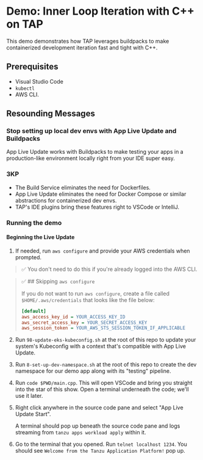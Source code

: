 # Demo: Inner Loop Iteration with C++ on TAP

This demo demonstrates how TAP leverages buildpacks to make containerized
development iteration fast and tight with C++.

## Prerequisites

- Visual Studio Code
- `kubectl`
- AWS CLI.

## Resounding Messages

### Stop setting up local dev envs with App Live Update and Buildpacks

App Live Update works with Buildpacks to make testing your apps in a production-like environment
locally right from your IDE super easy.

### 3KP

- The Build Service eliminates the need for Dockerfiles.
- App Live Update eliminates the need for Docker Compose or similar abstractions
  for containerized dev envs.
- TAP's IDE plugins bring these features right to VSCode or IntelliJ.

### Running the demo

#### Beginning the Live Update

1. If needed, run `aws configure` and provide your AWS credentials when prompted.

> ✅  You don't need to do this if you're already logged into the
> AWS CLI.

> ✅ ## Skipping `aws configure`
>
> If you do not want to run `aws configure`, create a file
> called `$HOME/.aws/credentials` that looks like
> the file below:
>
> ```ini
> [default]
> aws_access_key_id = YOUR_ACCESS_KEY_ID
> aws_secret_access_key = YOUR_SECRET_ACCESS_KEY
> aws_session_token = YOUR_AWS_STS_SESSION_TOKEN_IF_APPLICABLE
> ```

2. Run `98-update-eks-kubeconfig.sh` at the root of this repo to update your system's Kubeconfig with a
   context that's compatible with App Live Update.
3. Run `8-set-up-dev-namespace.sh` at the root of this repo to create the dev namespace for our demo app
   along with its "testing" pipeline.
3. Run `code $PWD/main.cpp`. This will open VSCode and bring you straight into
   the star of this show. Open a terminal underneath the code; we'll use it
   later.
4. Right click anywhere in the source code pane and select "App Live Update
   Start".

   A terminal should pop up beneath the source code pane and logs streaming from
   `tanzu apps workload apply` within it.
5. Go to the terminal that you opened. Run `telnet localhost 1234`. You should
   see `Welcome from the Tanzu Application Platform!` pop up.
